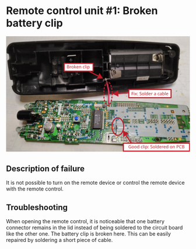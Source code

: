 # Remote control unit #1: Broken battery clip

![](figures/overview_1_labeled.png)

## Description of failure
It is not possible to turn on the remote device or control the remote device with the remote control.

## Troubleshooting
When opening the remote control, it is noticeable that one battery connector remains in the lid instead of being soldered to the circuit board like the other one. The battery clip is broken here. This can be easily repaired by soldering a short piece of cable.
